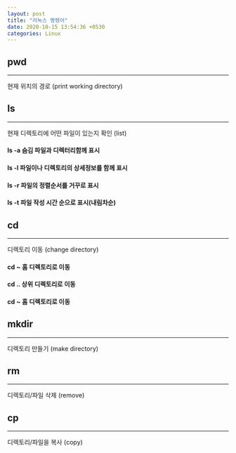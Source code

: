 ```yaml
---
layout: post
title: "리눅스 명령어"
date: 2020-10-15 13:54:36 +0530
categories: Linux
---
```


## pwd

---

현재 위치의 경로 (print working directory)

## ls

---

현재 디렉토리에 어떤 파일이 있는지 확인 (list)

#### ls -a 숨김 파일과 디렉터리함께 표시

#### ls -l 파일이나 디렉토리의 상세정보를 함께 표시

#### ls -r 파일의 정렬순서를 거꾸로 표시

#### ls -t 파일 작성 시간 순으로 표시(내림차순)

## cd

---

디렉토리 이동 (change directory)

#### cd ~ 홈 디렉토리로 이동

#### cd .. 상위 디렉토리로 이동

#### cd ~ 홈 디렉토리로 이동

## mkdir

---

디렉토리 만들기 (make directory)

## rm

---

디렉토리/파일 삭제 (remove)

## cp

---

디렉토리/파일을 복사 (copy)
